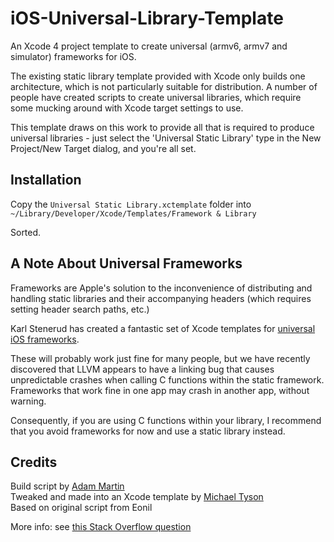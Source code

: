 iOS-Universal-Library-Template
==============================

An Xcode 4 project template to create universal (armv6, armv7 and simulator) frameworks for iOS.

The existing static library template provided with Xcode only builds one architecture, which is not particularly suitable for distribution. A number of people have created scripts to create universal libraries, which require some mucking around with Xcode target settings to use.

This template draws on this work to provide all that is required to produce universal libraries - just select the 'Universal Static Library' type in the New Project/New Target dialog, and you're all set.


Installation
------------

Copy the `Universal Static Library.xctemplate` folder into `~/Library/Developer/Xcode/Templates/Framework & Library`

Sorted.


A Note About Universal Frameworks
---------------------------------

Frameworks are Apple's solution to the inconvenience of distributing and handling static libraries and their accompanying headers (which requires setting header search paths, etc.)

Karl Stenerud has created a fantastic set of Xcode templates for [universal iOS frameworks](https://github.com/kstenerud/iOS-Universal-Framework).

These will probably work just fine for many people, but we have recently discovered that LLVM appears to have a linking bug that causes unpredictable crashes when calling C functions within the static framework.  Frameworks that work fine in one app may crash in another app, without warning.

Consequently, if you are using C functions within your library, I recommend that you avoid frameworks for now and use a static library instead.


Credits
--------

Build script by [Adam Martin](http://twitter.com/redglassesapps)  
Tweaked and made into an Xcode template by [Michael Tyson](http://atastypixel.com/blog)  
Based on original script from Eonil

More info: see [this Stack Overflow question](http://stackoverflow.com/questions/3520977/build-fat-static-library-device-simulator-using-xcode-and-sdk-4)
